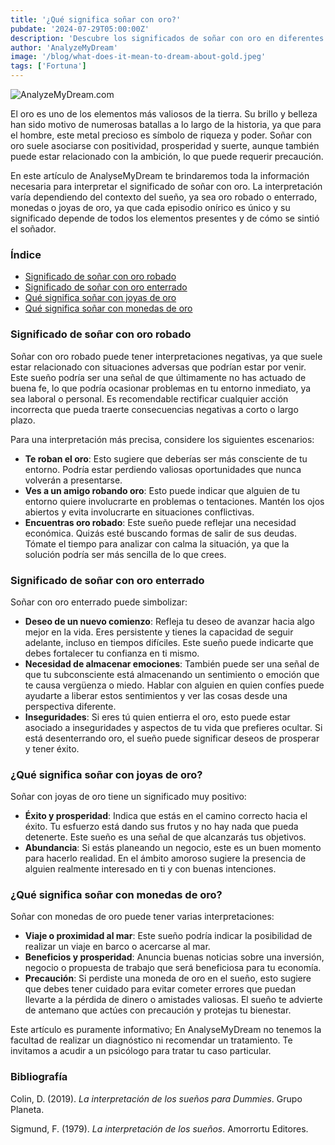 ```yaml
---
title: '¿Qué significa soñar con oro?'
pubdate: '2024-07-29T05:00:00Z'
description: 'Descubre los significados de soñar con oro en diferentes contextos, desde oro robado hasta joyas y monedas de oro.'
author: 'AnalyzeMyDream'
image: '/blog/what-does-it-mean-to-dream-about-gold.jpeg'
tags: ['Fortuna']
---
```


![AnalyzeMyDream.com](/blog/what-does-it-mean-to-dream-about-gold.jpeg)



El oro es uno de los elementos más valiosos de la tierra. Su brillo y belleza han sido motivo de numerosas batallas a lo largo de la historia, ya que para el hombre, este metal precioso es símbolo de riqueza y poder. Soñar con oro suele asociarse con positividad, prosperidad y suerte, aunque también puede estar relacionado con la ambición, lo que puede requerir precaución.

En este artículo de AnalyseMyDream te brindaremos toda la información necesaria para interpretar el significado de soñar con oro. La interpretación varía dependiendo del contexto del sueño, ya sea oro robado o enterrado, monedas o joyas de oro, ya que cada episodio onírico es único y su significado depende de todos los elementos presentes y de cómo se sintió el soñador.


### Índice

- [Significado de soñar con oro robado](#significado-de-soñar-con-oro-robado)
- [Significado de soñar con oro enterrado](#significado-de-soñar-con-oro-enterrado)
- [Qué significa soñar con joyas de oro](#qué-significa-soñar-con-joyas-de-oro)
- [Qué significa soñar con monedas de oro](#qué-significa-soñar-con-monedas-de-oro)


### Significado de soñar con oro robado

Soñar con oro robado puede tener interpretaciones negativas, ya que suele estar relacionado con situaciones adversas que podrían estar por venir. Este sueño podría ser una señal de que últimamente no has actuado de buena fe, lo que podría ocasionar problemas en tu entorno inmediato, ya sea laboral o personal. Es recomendable rectificar cualquier acción incorrecta que pueda traerte consecuencias negativas a corto o largo plazo.

Para una interpretación más precisa, considere los siguientes escenarios:

- **Te roban el oro**: Esto sugiere que deberías ser más consciente de tu entorno. Podría estar perdiendo valiosas oportunidades que nunca volverán a presentarse.
- **Ves a un amigo robando oro**: Esto puede indicar que alguien de tu entorno quiere involucrarte en problemas o tentaciones. Mantén los ojos abiertos y evita involucrarte en situaciones conflictivas.
- **Encuentras oro robado**: Este sueño puede reflejar una necesidad económica. Quizás esté buscando formas de salir de sus deudas. Tómate el tiempo para analizar con calma la situación, ya que la solución podría ser más sencilla de lo que crees.

### Significado de soñar con oro enterrado

Soñar con oro enterrado puede simbolizar:

- **Deseo de un nuevo comienzo**: Refleja tu deseo de avanzar hacia algo mejor en la vida. Eres persistente y tienes la capacidad de seguir adelante, incluso en tiempos difíciles. Este sueño puede indicarte que debes fortalecer tu confianza en ti mismo.
- **Necesidad de almacenar emociones**: También puede ser una señal de que tu subconsciente está almacenando un sentimiento o emoción que te causa vergüenza o miedo. Hablar con alguien en quien confíes puede ayudarte a liberar estos sentimientos y ver las cosas desde una perspectiva diferente.
- **Inseguridades**: Si eres tú quien entierra el oro, esto puede estar asociado a inseguridades y aspectos de tu vida que prefieres ocultar. Si está desenterrando oro, el sueño puede significar deseos de prosperar y tener éxito.

### ¿Qué significa soñar con joyas de oro?

Soñar con joyas de oro tiene un significado muy positivo:

- **Éxito y prosperidad**: Indica que estás en el camino correcto hacia el éxito. Tu esfuerzo está dando sus frutos y no hay nada que pueda detenerte. Este sueño es una señal de que alcanzarás tus objetivos.
- **Abundancia**: Si estás planeando un negocio, este es un buen momento para hacerlo realidad. En el ámbito amoroso sugiere la presencia de alguien realmente interesado en ti y con buenas intenciones. 

### ¿Qué significa soñar con monedas de oro?

Soñar con monedas de oro puede tener varias interpretaciones:

- **Viaje o proximidad al mar**: Este sueño podría indicar la posibilidad de realizar un viaje en barco o acercarse al mar.
- **Beneficios y prosperidad**: Anuncia buenas noticias sobre una inversión, negocio o propuesta de trabajo que será beneficiosa para tu economía.
- **Precaución**: Si perdiste una moneda de oro en el sueño, esto sugiere que debes tener cuidado para evitar cometer errores que puedan llevarte a la pérdida de dinero o amistades valiosas. El sueño te advierte de antemano que actúes con precaución y protejas tu bienestar.

Este artículo es puramente informativo; En AnalyseMyDream no tenemos la facultad de realizar un diagnóstico ni recomendar un tratamiento. Te invitamos a acudir a un psicólogo para tratar tu caso particular.


### Bibliografía

Colin, D. (2019). *La interpretación de los sueños para Dummies*. Grupo Planeta.

Sigmund, F. (1979). *La interpretación de los sueños*. Amorrortu Editores.